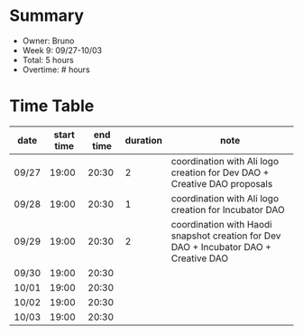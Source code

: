# Summary
* Owner: Bruno
* Week 9: 09/27-10/03
* Total: 5 hours
* Overtime: # hours

# Time Table
| date  | start time  | end time | duration  |  note |
|---|---|---|---|---|
| 09/27  | 19:00   | 20:30  |   2   | coordination with Ali logo creation for Dev DAO + Creative DAO proposals  |
| 09/28  | 19:00   | 20:30  |  1    | coordination with Ali logo creation for Incubator DAO   |
| 09/29  | 19:00   | 20:30  |   2   | coordination with Haodi snapshot creation for Dev DAO + Incubator DAO + Creative DAO   |
| 09/30  | 19:00   | 20:30  |      |   |
| 10/01  | 19:00   | 20:30  |      |   |
| 10/02  | 19:00   | 20:30  |      |   |
| 10/03  | 19:00   | 20:30  |      |   |
